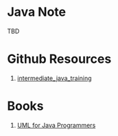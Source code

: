 # Java Note

TBD
  
# Github Resources
1. [intermediate_java_training](https://github.com/ppdai/intermediate_java_training)

# Books
1. [UML for Java Programmers](http://www.csd.uoc.gr/~hy252/references/UML_for_Java_Programmers-Book.pdf)



